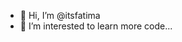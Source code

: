 - 👋 Hi, I’m @itsfatima
- 👀 I’m interested to learn more code...
<!---
itsfatima/itsfatima is a ✨ special ✨ repository because its `README.md` (this file) appears on your GitHub profile.
You can click the Preview link to take a look at your changes.
--->
